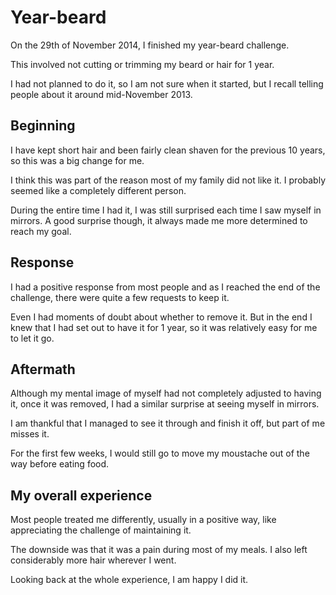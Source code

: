 # Year-beard

On the 29th of November 2014, I finished my year-beard challenge.

This involved not cutting or trimming my beard or hair for 1 year.

I had not planned to do it, so I am not sure when it started, but I
recall telling people about it around mid-November 2013.


## Beginning

I have kept short hair and been fairly clean shaven for the previous 10
years, so this was a big change for me.

I think this was part of the reason most of my family did not like it.
I probably seemed like a completely different person.

During the entire time I had it, I was still surprised each time I saw
myself in mirrors.
A good surprise though, it always made me more determined to reach my
goal.


## Response

I had a positive response from most people and as I reached the end of
the challenge, there were quite a few requests to keep it.

Even I had moments of doubt about whether to remove it.
But in the end I knew that I had set out to have it for 1 year, so it
was relatively easy for me to let it go.


## Aftermath

Although my mental image of myself had not completely adjusted to having
it, once it was removed, I had a similar surprise at seeing myself in
mirrors.

I am thankful that I managed to see it through and finish it off, but
part of me misses it.

For the first few weeks, I would still go to move my moustache out of
the way before eating food.


## My overall experience

Most people treated me differently, usually in a positive way, like
appreciating the challenge of maintaining it.

The downside was that it was a pain during most of my meals.
I also left considerably more hair wherever I went.

Looking back at the whole experience, I am happy I did it.
